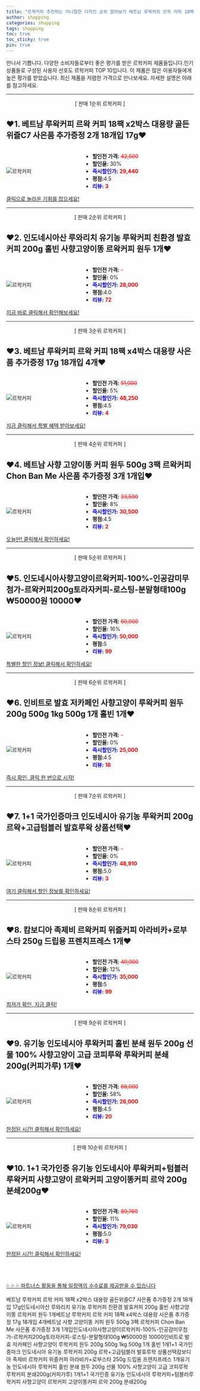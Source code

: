 ```yaml
---
title: "르왁커피 추천하는 미니멀한 디자인 순위 알아보기 베트남 루왁커피 르왁 커피 18팩"
author: shopping
categories: shopping
tags: shopping
toc: true
toc_sticky: true
pin: true
---
```

만나서 기쁩니다. 다양한 소비자들로부터 좋은 평가를 받은 르왁커피 제품들입니다.인기 상품들로 구성된 사용자 선호도 르왁커피 TOP 10입니다. 이 제품은 많은 이용자들에게 높은 평가를 받았습니다. 최신 제품을 저렴한 가격으로 만나보세요. 자세한 설명은 아래를 참고하세요.

---
<p class="toplist" style="margin: 0 auto; display: block; width: fit-content;">[ 판매 1순위 르왁커피 ]</p>

<h2><strong>❤️1. 베트남 루왁커피 르왁 커피 18팩 x2박스 대용량 골든위즐C7 사은품 추가증정 2개 18개입 17g❤️</strong></h2>

<div style="display: flex; align-items: center;">
    <div style="flex: 0.4;">
        <img src="https://thumbnail7.coupangcdn.com/thumbnails/remote/230x230ex/image/vendor_inventory/efea/04188118ac57fb20f893eefc384995a865d7dddbf2e1727f3f87b2ffba86.jpg" alt="르왁커피" style="max-width: 100%;">
    </div>
    <div style="flex: 0.6; margin-left: 10px;">
        <ul>
            <li><strong>할인전 가격:</strong> <del style="color: red;">42,500</del></li>
            <li><strong>할인율:</strong> 30%</li>
            <li><span style='color:blue'><strong>즉시할인가:</strong></span> <span style='color:red'><strong>29,440</strong></span></li>
            <li><strong>평점:</strong>4.5</li>
            <li><span style='color:blue'><strong>리뷰:</strong></span> <span style='color:red'><strong>3</strong></span></li>
        </ul>
    </div>
</div>
<div class="center">
    <a href="https://selin100587001.github.io?lptag=AF9450613&subid=githubio&pageKey=7929156775&traceid=V0-153&itemId=21805144913&vendorItemId=88853688445" class="myButton">
        클릭으로 놀라운 기회를 잡으세요!
    </a>
</div>


---
<p class="toplist" style="margin: 0 auto; display: block; width: fit-content;">[ 판매 2순위 르왁커피 ]</p>

<h2><strong>❤️2. 인도네시아산 루와리치 유기농 루왁커피 친환경 발효커피 200g 홀빈 사향고양이똥 르왁커피 원두 1개❤️</strong></h2>

<div style="display: flex; align-items: center;">
    <div style="flex: 0.4;">
        <img src="https://thumbnail6.coupangcdn.com/thumbnails/remote/230x230ex/image/vendor_inventory/5af1/d4b8329dd0860e14096dc264ce33e64f2e88e3c628a78e677ad057fc581b.jpg" alt="르왁커피" style="max-width: 100%;">
    </div>
    <div style="flex: 0.6; margin-left: 10px;">
        <ul>
            <li><strong>할인전 가격:</strong> <del style="color: red;">-</del></li>
            <li><strong>할인율:</strong> 0%</li>
            <li><span style='color:blue'><strong>즉시할인가:</strong></span> <span style='color:red'><strong>28,000</strong></span></li>
            <li><strong>평점:</strong>4.0</li>
            <li><span style='color:blue'><strong>리뷰:</strong></span> <span style='color:red'><strong>72</strong></span></li>
        </ul>
    </div>
</div>
<div class="center">
    <a href="https://selin100587001.github.io?lptag=AF9450613&subid=githubio&pageKey=6750925901&traceid=V0-153&itemId=6076521438&vendorItemId=73373016158" class="myButton">
        지금 바로 클릭해서 확인해보세요!
    </a>
</div>


---
<p class="toplist" style="margin: 0 auto; display: block; width: fit-content;">[ 판매 3순위 르왁커피 ]</p>

<h2><strong>❤️3. 베트남 루왁커피 르왁 커피 18팩 x4박스 대용량 사은품 추가증정 17g 18개입 4개❤️</strong></h2>

<div style="display: flex; align-items: center;">
    <div style="flex: 0.4;">
        <img src="https://thumbnail7.coupangcdn.com/thumbnails/remote/230x230ex/image/vendor_inventory/678f/5a5689ccd70c9206c372c79a86a41cfb4a6ae63210f2ef0e48e2096c07c0.jpg" alt="르왁커피" style="max-width: 100%;">
    </div>
    <div style="flex: 0.6; margin-left: 10px;">
        <ul>
            <li><strong>할인전 가격:</strong> <del style="color: red;">51,000</del></li>
            <li><strong>할인율:</strong> 5%</li>
            <li><span style='color:blue'><strong>즉시할인가:</strong></span> <span style='color:red'><strong>48,250</strong></span></li>
            <li><strong>평점:</strong>4.5</li>
            <li><span style='color:blue'><strong>리뷰:</strong></span> <span style='color:red'><strong>4</strong></span></li>
        </ul>
    </div>
</div>
<div class="center">
    <a href="https://selin100587001.github.io?lptag=AF9450613&subid=githubio&pageKey=8243775321&traceid=V0-153&itemId=21805176277&vendorItemId=89293930752" class="myButton">
        지금 클릭해서 특별 혜택 받아보세요!
    </a>
</div>


---
<p class="toplist" style="margin: 0 auto; display: block; width: fit-content;">[ 판매 4순위 르왁커피 ]</p>

<h2><strong>❤️4. 베트남 사향 고양이똥 커피 원두 500g 3팩 르왁커피 Chon Ban Me 사은품 추가증정 3개 1개입❤️</strong></h2>

<div style="display: flex; align-items: center;">
    <div style="flex: 0.4;">
        <img src="https://thumbnail8.coupangcdn.com/thumbnails/remote/230x230ex/image/vendor_inventory/0a7a/bb862c36a471b7ffa7e289cf34bd12ee71415df14980674643aec421b473.jpg" alt="르왁커피" style="max-width: 100%;">
    </div>
    <div style="flex: 0.6; margin-left: 10px;">
        <ul>
            <li><strong>할인전 가격:</strong> <del style="color: red;">33,500</del></li>
            <li><strong>할인율:</strong> 8%</li>
            <li><span style='color:blue'><strong>즉시할인가:</strong></span> <span style='color:red'><strong>30,500</strong></span></li>
            <li><strong>평점:</strong>4.5</li>
            <li><span style='color:blue'><strong>리뷰:</strong></span> <span style='color:red'><strong>2</strong></span></li>
        </ul>
    </div>
</div>
<div class="center">
    <a href="https://selin100587001.github.io?lptag=AF9450613&subid=githubio&pageKey=7964064177&traceid=V0-153&itemId=22026088225&vendorItemId=89073426622" class="myButton">
        오늘만! 클릭해서 확인하세요!
    </a>
</div>


---
<p class="toplist" style="margin: 0 auto; display: block; width: fit-content;">[ 판매 5순위 르왁커피 ]</p>

<h2><strong>❤️5. 인도네시아사향고양이르왁커피-100%-인공감미무첨가-르왁커피200g토라자커피-로스팅-분말형태100g ₩50000원 10000❤️</strong></h2>

<div style="display: flex; align-items: center;">
    <div style="flex: 0.4;">
        <img src="https://thumbnail9.coupangcdn.com/thumbnails/remote/230x230ex/image/vendor_inventory/6cee/a64780d4ff087c6a1251a3f0de69c09a4308a954a7119aa86029809975af.jpg" alt="르왁커피" style="max-width: 100%;">
    </div>
    <div style="flex: 0.6; margin-left: 10px;">
        <ul>
            <li><strong>할인전 가격:</strong> <del style="color: red;">60,000</del></li>
            <li><strong>할인율:</strong> 16%</li>
            <li><span style='color:blue'><strong>즉시할인가:</strong></span> <span style='color:red'><strong>50,000</strong></span></li>
            <li><strong>평점:</strong>5</li>
            <li><span style='color:blue'><strong>리뷰:</strong></span> <span style='color:red'><strong>99</strong></span></li>
        </ul>
    </div>
</div>
<div class="center">
    <a href="https://selin100587001.github.io?lptag=AF9450613&subid=githubio&pageKey=8206598223&traceid=V0-153&itemId=23542335327&vendorItemId=90571408780" class="myButton">
        특별한 할인 정보! 클릭해서 확인하세요!
    </a>
</div>


---
<p class="toplist" style="margin: 0 auto; display: block; width: fit-content;">[ 판매 6순위 르왁커피 ]</p>

<h2><strong>❤️6. 인비트로 발효 저카페인 사향고양이 루왁커피 원두 200g 500g 1kg 500g 1개 홀빈 1개❤️</strong></h2>

<div style="display: flex; align-items: center;">
    <div style="flex: 0.4;">
        <img src="https://thumbnail10.coupangcdn.com/thumbnails/remote/230x230ex/image/vendor_inventory/46b0/499de0220637174e2ec38f7a8730fbd87ae2b256c5ee29bdb2cc747f178c.png" alt="르왁커피" style="max-width: 100%;">
    </div>
    <div style="flex: 0.6; margin-left: 10px;">
        <ul>
            <li><strong>할인전 가격:</strong> <del style="color: red;">-</del></li>
            <li><strong>할인율:</strong> 0%</li>
            <li><span style='color:blue'><strong>즉시할인가:</strong></span> <span style='color:red'><strong>25,000</strong></span></li>
            <li><strong>평점:</strong>4.5</li>
            <li><span style='color:blue'><strong>리뷰:</strong></span> <span style='color:red'><strong>18</strong></span></li>
        </ul>
    </div>
</div>
<div class="center">
    <a href="https://selin100587001.github.io?lptag=AF9450613&subid=githubio&pageKey=7482795772&traceid=V0-153&itemId=19549916809&vendorItemId=86521310723" class="myButton">
        즉시 확인, 클릭 한 번으로 시작!
    </a>
</div>


---
<p class="toplist" style="margin: 0 auto; display: block; width: fit-content;">[ 판매 7순위 르왁커피 ]</p>

<h2><strong>❤️7. 1+1 국가인증마크 인도네시아 유기농 루왁커피 200g 르왁+고급텀블러 발효루왁 상품선택❤️</strong></h2>

<div style="display: flex; align-items: center;">
    <div style="flex: 0.4;">
        <img src="https://thumbnail10.coupangcdn.com/thumbnails/remote/230x230ex/image/vendor_inventory/b625/0a0ecf8d3d0fcb5b71f9bb53cee96b4db9b7db4548aee8eb6704cbad9af7.png" alt="르왁커피" style="max-width: 100%;">
    </div>
    <div style="flex: 0.6; margin-left: 10px;">
        <ul>
            <li><strong>할인전 가격:</strong> <del style="color: red;">-</del></li>
            <li><strong>할인율:</strong> 0%</li>
            <li><span style='color:blue'><strong>즉시할인가:</strong></span> <span style='color:red'><strong>48,910</strong></span></li>
            <li><strong>평점:</strong>5.0</li>
            <li><span style='color:blue'><strong>리뷰:</strong></span> <span style='color:red'><strong>3</strong></span></li>
        </ul>
    </div>
</div>
<div class="center">
    <a href="https://selin100587001.github.io?lptag=AF9450613&subid=githubio&pageKey=6397216507&traceid=V0-153&itemId=13663696452&vendorItemId=90715109655" class="myButton">
        여기 클릭해서 할인 정보를 확인하세요!
    </a>
</div>


---
<p class="toplist" style="margin: 0 auto; display: block; width: fit-content;">[ 판매 8순위 르왁커피 ]</p>

<h2><strong>❤️8. 캄보디아 족제비 르왁커피 위즐커피 아라비카+로부스타 250g 드립용 프렌치프레스 1개❤️</strong></h2>

<div style="display: flex; align-items: center;">
    <div style="flex: 0.4;">
        <img src="https://thumbnail10.coupangcdn.com/thumbnails/remote/230x230ex/image/vendor_inventory/205c/69ad5bd7fb4af2799a3e2209c34f954ba431ee40ab820e472779ad4bc5b4.png" alt="르왁커피" style="max-width: 100%;">
    </div>
    <div style="flex: 0.6; margin-left: 10px;">
        <ul>
            <li><strong>할인전 가격:</strong> <del style="color: red;">40,000</del></li>
            <li><strong>할인율:</strong> 12%</li>
            <li><span style='color:blue'><strong>즉시할인가:</strong></span> <span style='color:red'><strong>35,000</strong></span></li>
            <li><strong>평점:</strong>5</li>
            <li><span style='color:blue'><strong>리뷰:</strong></span> <span style='color:red'><strong>99</strong></span></li>
        </ul>
    </div>
</div>
<div class="center">
    <a href="https://selin100587001.github.io?lptag=AF9450613&subid=githubio&pageKey=7425785292&traceid=V0-153&itemId=19274776975&vendorItemId=86389880619" class="myButton">
        최저가 확인, 지금 클릭!
    </a>
</div>


---
<p class="toplist" style="margin: 0 auto; display: block; width: fit-content;">[ 판매 9순위 르왁커피 ]</p>

<h2><strong>❤️9. 유기농 인도네시아 루왁커피 홀빈 분쇄 원두 200g 선물 100% 사향고양이 고급 코피루왁 루왁커피 분쇄200g(커피가루) 1개❤️</strong></h2>

<div style="display: flex; align-items: center;">
    <div style="flex: 0.4;">
        <img src="https://thumbnail7.coupangcdn.com/thumbnails/remote/230x230ex/image/vendor_inventory/28d4/5d05b416be4332206a980e9c2407686c39c3ae5dbd96c2009410e0e9d17e.jpg" alt="르왁커피" style="max-width: 100%;">
    </div>
    <div style="flex: 0.6; margin-left: 10px;">
        <ul>
            <li><strong>할인전 가격:</strong> <del style="color: red;">68,000</del></li>
            <li><strong>할인율:</strong> 58%</li>
            <li><span style='color:blue'><strong>즉시할인가:</strong></span> <span style='color:red'><strong>28,000</strong></span></li>
            <li><strong>평점:</strong>4.5</li>
            <li><span style='color:blue'><strong>리뷰:</strong></span> <span style='color:red'><strong>20</strong></span></li>
        </ul>
    </div>
</div>
<div class="center">
    <a href="https://selin100587001.github.io?lptag=AF9450613&subid=githubio&pageKey=7332477670&traceid=V0-153&itemId=18827904759&vendorItemId=85950143856" class="myButton">
        한정된 시간! 클릭해서 확인하세요!
    </a>
</div>


---
<p class="toplist" style="margin: 0 auto; display: block; width: fit-content;">[ 판매 10순위 르왁커피 ]</p>

<h2><strong>❤️10. 1+1 국가인증 유기농 인도네시아 루왁커피+텀블러루왁커피 사향고양이 르왁커피 고양이똥커피 르악 200g 분쇄200g❤️</strong></h2>

<div style="display: flex; align-items: center;">
    <div style="flex: 0.4;">
        <img src="https://thumbnail6.coupangcdn.com/thumbnails/remote/230x230ex/image/vendor_inventory/5662/7bf2484ae3cbb09fee5f33427a742baef02e1cd56e7c1f0663f7eec619b4.jpg" alt="르왁커피" style="max-width: 100%;">
    </div>
    <div style="flex: 0.6; margin-left: 10px;">
        <ul>
            <li><strong>할인전 가격:</strong> <del style="color: red;">89,760</del></li>
            <li><strong>할인율:</strong> 11%</li>
            <li><span style='color:blue'><strong>즉시할인가:</strong></span> <span style='color:red'><strong>79,030</strong></span></li>
            <li><strong>평점:</strong>5.0</li>
            <li><span style='color:blue'><strong>리뷰:</strong></span> <span style='color:red'><strong>3</strong></span></li>
        </ul>
    </div>
</div>
<div class="center">
    <a href="https://selin100587001.github.io?lptag=AF9450613&subid=githubio&pageKey=6397216507&traceid=V0-153&itemId=14196551966&vendorItemId=89794220933" class="myButton">
        한정된 시간! 클릭해서 확인하세요!
    </a>
</div>

<br><br><br>[💦 💦 💦 파트너스 활동을 통해 일정액의 수수료를 제공받을 수 있습니다](https://link.coupang.com/a/bcpT2c)<br><br>베트남 루왁커피 르왁 커피 18팩 x2박스 대용량 골든위즐C7 사은품 추가증정 2개 18개입 17g인도네시아산 루와리치 유기농 루왁커피 친환경 발효커피 200g 홀빈 사향고양이똥 르왁커피 원두 1개베트남 루왁커피 르왁 커피 18팩 x4박스 대용량 사은품 추가증정 17g 18개입 4개베트남 사향 고양이똥 커피 원두 500g 3팩 르왁커피 Chon Ban Me 사은품 추가증정 3개 1개입인도네시아사향고양이르왁커피-100%-인공감미무첨가-르왁커피200g토라자커피-로스팅-분말형태100g ₩50000원 10000인비트로 발효 저카페인 사향고양이 루왁커피 원두 200g 500g 1kg 500g 1개 홀빈 1개1+1 국가인증마크 인도네시아 유기농 루왁커피 200g 르왁+고급텀블러 발효루왁 상품선택캄보디아 족제비 르왁커피 위즐커피 아라비카+로부스타 250g 드립용 프렌치프레스 1개유기농 인도네시아 루왁커피 홀빈 분쇄 원두 200g 선물 100% 사향고양이 고급 코피루왁 루왁커피 분쇄200g(커피가루) 1개1+1 국가인증 유기농 인도네시아 루왁커피+텀블러루왁커피 사향고양이 르왁커피 고양이똥커피 르악 200g 분쇄200g